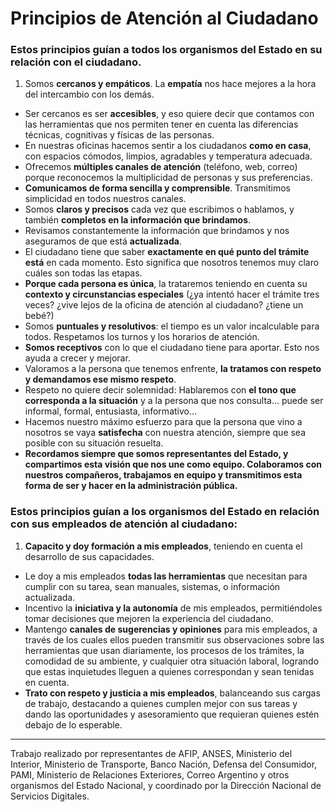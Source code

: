 # Principios de Atención al Ciudadano


### Estos principios guían a todos los organismos del Estado en su relación con el ciudadano. 
 
1. Somos **cercanos y empáticos**. La **empatía** nos hace mejores a la hora del intercambio con los demás.
- Ser cercanos es ser **accesibles**, y eso quiere decir que contamos con las herramientas que nos permiten tener en cuenta las diferencias técnicas, cognitivas y físicas de las personas.
- En nuestras oficinas hacemos sentir a los ciudadanos **como en casa**, con espacios cómodos, limpios, agradables y temperatura adecuada.
- Ofrecemos **múltiples canales de atención** (teléfono, web, correo) porque reconocemos la multiplicidad de personas y sus preferencias. 
- **Comunicamos de forma sencilla y comprensible**. Transmitimos simplicidad en todos nuestros canales.
- Somos **claros y precisos** cada vez que escribimos o hablamos, y también **completos en la información que brindamos**.
- Revisamos constantemente la información que brindamos y nos aseguramos de que está **actualizada**.
- El ciudadano tiene que saber **exactamente en qué punto del trámite está** en cada momento. Esto significa que nosotros tenemos muy claro cuáles son todas las etapas.
- **Porque cada persona es única**, la trataremos teniendo en cuenta su **contexto y circunstancias especiales** (¿ya intentó hacer el trámite tres veces? ¿vive lejos de la oficina de atención al ciudadano? ¿tiene un bebé?)
- Somos **puntuales y resolutivos**: el tiempo es un valor incalculable para todos. Respetamos los turnos y los horarios de atención.
- **Somos receptivos** con lo que el ciudadano tiene para aportar. Esto nos ayuda a crecer y mejorar.
- Valoramos a la persona que tenemos enfrente, **la tratamos con respeto y demandamos ese mismo respeto**.
- Respeto no quiere decir solemnidad: Hablaremos con **el tono que corresponda a la situación** y a la persona que nos consulta… puede ser informal, formal, entusiasta, informativo…
- Hacemos nuestro máximo esfuerzo para que la persona que vino a nosotros se vaya **satisfecha** con nuestra atención, siempre que sea posible con su situación resuelta.
- **Recordamos siempre que somos representantes del Estado, y compartimos esta visión que nos une como equipo. Colaboramos con nuestros compañeros, trabajamos en equipo y transmitimos esta forma de ser y hacer en la administración pública.**



### Estos principios guían a los organismos del Estado en relación con sus empleados de atención al ciudadano:

1. **Capacito y doy formación a mis empleados**, teniendo en cuenta el desarrollo de sus capacidades.
- Le doy a mis empleados **todas las herramientas** que necesitan para cumplir con su tarea, sean manuales, sistemas, o información actualizada.
- Incentivo la **iniciativa y la autonomía** de mis empleados, permitiéndoles tomar decisiones que mejoren la experiencia del ciudadano.
- Mantengo **canales de sugerencias y opiniones** para mis empleados, a través de los cuales ellos pueden transmitir sus observaciones sobre las herramientas que usan diariamente, los procesos de los trámites, la comodidad de su ambiente, y cualquier otra situación laboral, logrando que estas inquietudes lleguen a quienes correspondan y sean tenidas en cuenta.
- **Trato con respeto y justicia a mis empleados**, balanceando sus cargas de trabajo, destacando a quienes cumplen mejor con sus tareas y dando las oportunidades y asesoramiento que requieran quienes estén debajo de lo esperable.



***

Trabajo realizado por representantes de AFIP, ANSES, Ministerio del Interior, Ministerio de Transporte, Banco Nación, Defensa del Consumidor, PAMI, Ministerio de Relaciones Exteriores, Correo Argentino y otros organismos del Estado Nacional, y coordinado por la Dirección Nacional de Servicios Digitales.
